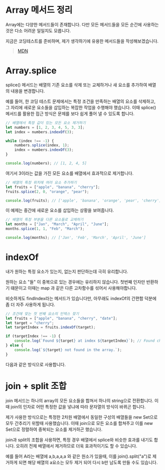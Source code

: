 # Array 메서드 정리

Array에는 다양한 메서드들이 존재합니다.
다만 모든 메서드들을 모든 순간에 사용하는 것은 다소 어려운 일일지도 모릅니다.

지금은 코딩테스트를 준비하며, 제가 생각하기에 유용한 메서드들을 작성해보겠습니다.

> [MDN](https://developer.mozilla.org/ko/docs/Web/JavaScript/Reference/Global_Objects/Array)

# Array.splice

splice() 메서드는 배열의 기존 요소를 삭제 또는 교체하거나 새 요소를 추가하여 배열의 내용을 변경합니다.

예를 들어, 한 코딩 테스트 문제에서는 특정 조건을 만족하는 배열의 요소를 삭제하고, 그 자리에 새로운 요소들을 삽입하는 복잡한 작업을 수행해야 했습니다. 이때 splice() 메서드를 활용한 접근 방식은 문제를 보다 쉽게 풀어 낼 수 있도록 합니다.

```js
// 배열에서 특정 값이 있는 모든 요소 제거하기
let numbers = [1, 2, 3, 4, 5, 3, 3];
let index = numbers.indexOf(3);

while (index !== -1) {
	numbers.splice(index, 1);
	index = numbers.indexOf(3);
}

console.log(numbers); // [1, 2, 4, 5]
```

여기서 3이라는 값을 가진 모든 요소를 배열에서 효과적으로 제거합니다.

```js
// 배열의 특정 위치에 여러 요소 추가하기
let fruits = ["apple", "banana", "cherry"];
fruits.splice(2, 0, "orange", "pear");

console.log(fruits); // ['apple', 'banana', 'orange', 'pear', 'cherry']
```

이 예제는 중간에 새로운 요소를 삽입하는 상황을 보여줍니다.

```js
// 배열의 특정 부분을 다른 요소들로 교체하기
let months = ["Jan", "March", "April", "June"];
months.splice(1, 1, "Feb", "March");

console.log(months); // ['Jan', 'Feb', 'March', 'April', 'June']
```

# indexOf

내가 원하는 특정 요소가 있는지, 없는지 판단하는데 극히 유리합니다.

원하는 요소 "들" 이 중복으로 있는 경우에는 유리하지 않습니다. 첫번째 인자만 반환하기 떄문이고
이때는 map 과 같은 다른 고차함수를 섞어서 사용해야합니다.

비슷하게도 findIndex라는 메서드가 있습니다만, 아무래도 indexOf의 간편함 덕분에 좀 더 자주 사용하게 됩니다.

```js
// 조건에 맞는 첫 번째 요소의 인덱스 찾기
let fruits = ["apple", "banana", "cherry", "date"];
let target = "cherry";
let targetIndex = fruits.indexOf(target);

if (targetIndex !== -1) {
	console.log(`Found ${target} at index ${targetIndex}`); // Found cherry at index 2
} else {
	console.log(`${target} not found in the array.`);
}
```

다음과 같은 방식으로 사용합니다.

# join + split 조합

join 메서드는 하나의 array의 모든 요소들을 합쳐서 하나의 string으로 전환합니다. 이 때 join의 인자로 어떤 특정한 값을 넣냐에 따라 문자열의 방식이 바뀌곤 합니다.

제가 사용한 방식으로는 특정한 2차원 배열에서 동일한 구성의 배열들을 new Set으로 모두 간추리기 위할때 사용했습니다.
이때 join으로 모든 요소를 합쳐주고 이를 new Set으로 정렬하여 중복되는 요소를 제거하곤 했습니다.

join과 split의 조합을 사용하면, 특정 경우 배열에서 splice와 비슷한 효과를 내기도 합니다.
오히려 전체 배열에서 제거하므로 더욱 효과적이기도 할 수 있습니다.

예를 들어 A라는 배열에 a,b,a,a,a 와 같은 원소가 있을때, 이를 join().split("a")로 제거하게 되면 해당 배열의 a요소는 모두 제거 되어 다시 b만 남도록 만들 수도 있습니다.
